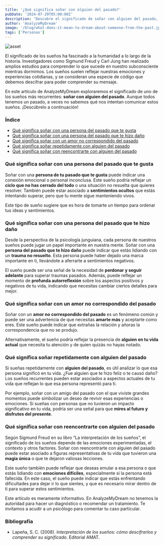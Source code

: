 ```yaml
---
title: '¿Qué significa soñar con alguien del pasado?'
pubDate: '2024-07-29T05:00:00Z'
description: 'Descubre el significado de soñar con alguien del pasado, desde viejos amores hasta personas que te hicieron daño.'
author: 'AnalyzeMyDream'
image: '/blog/what-does-it-mean-to-dream-about-someone-from-the-past.jpeg'
tags: ['Personas']
---
```


![asset](/blog/what-does-it-mean-to-dream-about-someone-from-the-past.jpeg)

El significado de los sueños ha fascinado a la humanidad a lo largo de la historia. Investigadores como Sigmund Freud y Carl Jung han realizado amplios estudios para comprender lo que sucede en nuestro subconsciente mientras dormimos. Los sueños suelen reflejar nuestras emociones y experiencias cotidianas, y se consideran una especie de código que debemos descifrar para poder comprender su mensaje.

En este artículo de AnalyzeMyDream exploraremos el significado de uno de los sueños más recurrentes: **soñar con alguien del pasado**. Aunque todos tenemos un pasado, a veces no sabemos qué nos intentan comunicar estos sueños. ¡Descúbrelo a continuación!

### Índice

- [Qué significa soñar con una persona del pasado que te gusta](#que-significa-sonar-con-una-persona-del-pasado-que-te-gusta)
- [Qué significa soñar con una persona del pasado que te hizo daño](#que-significa-sonar-con-una-persona-del-pasado-que-te-hizo-daño)
- [Qué significa soñar con un amor no correspondido del pasado](#que-significa-sonar-con-un-amor-no-correspondido-del-pasado)
- [Qué significa soñar repetidamente con alguien del pasado](#que-significa-sonar-repetidamente-con-alguien-del-pasado)
- [Qué significa soñar con reencontrarte con alguien del pasado](#que-significa-sonar-con-reencontrarte-con-alguien-del-pasado)

### Qué significa soñar con una persona del pasado que te gusta

Soñar con una **persona de tu pasado que te gusta** puede indicar una conexión emocional o personal inconclusa. Este sueño podría reflejar un **ciclo que no has cerrado del todo** o una situación no resuelta que quieres resolver. También puede estar asociado a **sentimientos ocultos** que estás intentando superar, pero que tu mente sigue manteniendo vivos.

Este tipo de sueño sugiere que es hora de tomarte un tiempo para ordenar tus ideas y sentimientos.

### Qué significa soñar con una persona del pasado que te hizo daño

Desde la perspectiva de la psicología junguiana, cada persona de nuestros sueños puede jugar un papel importante en nuestra mente. Soñar con una **persona del pasado que te hizo daño** puede indicar que estás lidiando con un **trauma no resuelto**. Esta persona puede haber dejado una marca importante en ti, llevándote a aferrarte a sentimientos negativos.

El sueño puede ser una señal de la necesidad de **perdonar y seguir adelante** para superar traumas pasados. Además, puede reflejar un momento de **profunda autorreflexión** sobre los aspectos positivos y negativos de tu vida, indicando que necesitas cambiar ciertos detalles para mejor.

### Qué significa soñar con un amor no correspondido del pasado

Soñar con un **amor no correspondido del pasado** es un fenómeno común y puede ser una advertencia de que necesitas **amarte más** y aceptarte como eres. Este sueño puede indicar que extrañas la relación y añoras la correspondencia que no se produjo.

Alternativamente, el sueño podría reflejar la presencia de **alguien en tu vida actual** que necesita tu atención y de quien quizás no hayas notado.

### Qué significa soñar repetidamente con alguien del pasado

Si sueñas repetidamente con **alguien del pasado**, es útil analizar lo que esa persona significó en tu vida. ¿Fue alguien que te hizo feliz o te causó daño? Los sueños recurrentes pueden estar asociados a aspectos actuales de tu vida que reflejan lo que esa persona representó para ti.

Por ejemplo, soñar con un amigo del pasado con el que viviste grandes momentos puede simbolizar un deseo de revivir esas experiencias o emociones. Si sueñas con personas que no tuvieron un impacto significativo en tu vida, podría ser una señal para que **mires al futuro y disfrutes del presente**.

### Qué significa soñar con reencontrarte con alguien del pasado

Según Sigmund Freud en su libro “La interpretación de los sueños”, el significado de los sueños depende de las emociones experimentadas, el contexto y otros factores. Soñar con reencontrarte con alguien del pasado puede estar asociado a figuras representativas de tu vida que tuvieron una **magia única** o que te dejaron valiosas lecciones.

Este sueño también puede reflejar que deseas emular a esa persona o que estás lidiando con **emociones difíciles**, especialmente si la persona está fallecida. En este caso, el sueño puede indicar que estás enfrentando dificultades para dejar ir lo que sientes, y que es necesario mirar dentro de ti para superar estos sentimientos.

Este artículo es meramente informativo. En AnalyzeMyDream no tenemos la autoridad para hacer un diagnóstico o recomendar un tratamiento. Te invitamos a acudir a un psicólogo para comentar tu caso particular.

### Bibliografía

- Lapeña, S. C. (2008). *Interpretación de los sueños: cómo descifrarlos y comprender su significado*. Editorial AMAT.
